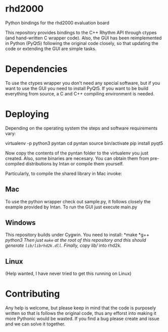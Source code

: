 # rhd2000
Python bindings for the rhd2000 evaluation board

This repository provides bindings to the C++ Rhythm API through ctypes (and hand-written C wrapper code).
Also, the GUI has been reimplemented in Python (PyQt5) following the original code closely, so that updating
the code or extending the GUI are simple tasks.


# Dependencies
To use the ctypes wrapper you don't need any special software, but if you want to use the GUI you need to install
PyQt5. If you want to be build everything from source, a C and C++ compiling environment is needed.

# Deploying
Depending on the operating system the steps and software requirements vary:

virtualenv -p python3 pyntan
cd pyntan
source bin/activate
pip install pyqt5

Now copy the contents of the pyntan folder to the virtualenv you just created.
Also, some binaries are necesary. You can obtain them from pre-compiled distributions by Intan
or compile them yourself.

Particularly, to compile the shared library in Mac invoke:

## Mac
To use the python wrapper check out sample.py, it follows closely the example provided by Intan.
To run the GUI just execute main.py

## Windows
This repository builds under Cygwin. You need to install:
*make
*g++
*python3
Then just `make` at the root of this repository and this should generate `lib/librhd2k.dll`.
Finally, copy lib/* into rhd2k.


## Linux
(Help wanted, I have never tried to get this running on Linux)

# Contributing
Any help is welcome, but please keep in mind that the code is purposely written so that is follows the original
code, thus any efforst into making it more Pythonic would be wasted. If you find a bug please create and issue
and we can solve it together.
